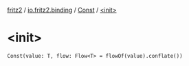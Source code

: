 [fritz2](../../index.md) / [io.fritz2.binding](../index.md) / [Const](index.md) / [&lt;init&gt;](./-init-.md)

# &lt;init&gt;

`Const(value: T, flow: Flow<T> = flowOf(value).conflate())`